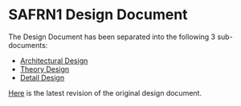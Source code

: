 # SAFRN1 Design Document

The Design Document has been separated into the following 3 sub-documents:

 - [Architectural Design](design/arch)
 - [Theory Design](design/theory)
 - [Detail Design](design/detail)

[Here](https://gitlab.stealthsoftwareinc.com/stealth/safrn/-/wikis/design?version_id=5a2e746a997a72646d79ac27a3b4584b675d4706) is the latest revision of the original design document.